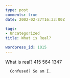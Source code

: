 ```yaml
---
type: post
comments: true
date: 2002-02-27T16:33:00Z

tags:
- Uncategorized
title: What is Real?

wordpress_id: 1015
---
```


What is real? 415 564 1347  

  

      Confused? So am I.

